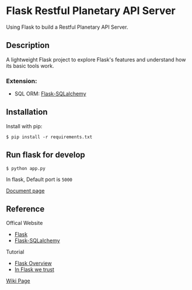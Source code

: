 # Flask Restful Planetary API Server

Using Flask to build a Restful Planetary API Server.

## Description

A lightweight Flask project to explore Flask's features and understand how its basic tools work. 

### Extension:
- SQL ORM: [Flask-SQLalchemy](http://flask-sqlalchemy.pocoo.org/2.1/)

## Installation

Install with pip:
```
$ pip install -r requirements.txt
```

## Run flask for develop
```
$ python app.py
```
In flask, Default port is `5000`

[Document page](https://documenter.getpostman.com/view/20040254/UzJFudk4)


## Reference

Offical Website

- [Flask](http://flask.pocoo.org/)
- [Flask-SQLalchemy](http://flask-sqlalchemy.pocoo.org/2.1/)

Tutorial

- [Flask Overview](https://www.slideshare.net/maxcnunes1/flask-python-16299282)
- [In Flask we trust](http://igordavydenko.com/talks/ua-pycon-2012.pdf)

[Wiki Page](https://github.com/tsungtwu/flask-example/wiki)
